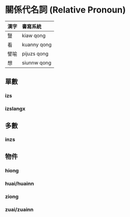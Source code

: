 # 關係代名詞 (Relative Pronoun)

| 漢字 | 書寫系統 |
| :--- | :--- |
| 豎 | kiaw qong |
| 看 | kuanny qong |
| 譬喻 | pijuzs qong |
| 想 | siunnw qong |

## 單數

### izs

### izslangx

## 多數

### inzs

## 物件

### hiong

### huai/huainn

### ziong

### zuai/zuainn
